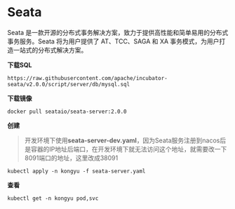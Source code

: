 # Seata

Seata 是一款开源的分布式事务解决方案，致力于提供高性能和简单易用的分布式事务服务。Seata 将为用户提供了 AT、TCC、SAGA 和 XA 事务模式，为用户打造一站式的分布式解决方案。



**下载SQL**

```
https://raw.githubusercontent.com/apache/incubator-seata/v2.0.0/script/server/db/mysql.sql
```

**下载镜像**

```
docker pull seataio/seata-server:2.0.0
```

**创建**

> 开发环境下使用**seata-server-dev.yaml**，因为Seata服务注册到nacos后是容器的IP地址后端口，在开发环境下就无法访问这个地址，就需要改一下8091端口的地址，这里改成38091

```
kubectl apply -n kongyu -f seata-server.yaml
```

**查看**

```
kubectl get -n kongyu pod,svc
```

